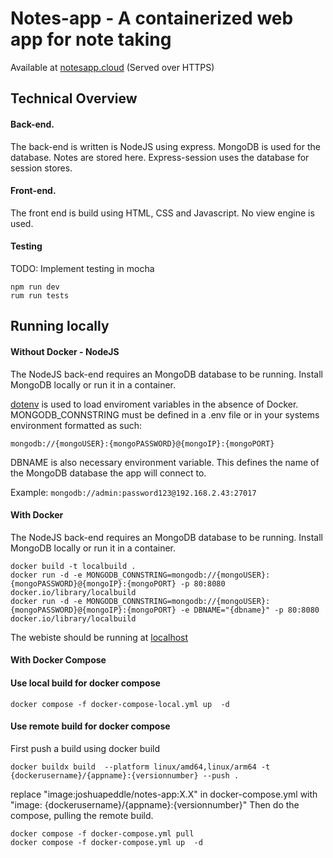 # Notes-app - A containerized web app for note taking

Available at [notesapp.cloud](notesapp.cloud) (Served over HTTPS)

<h2>Technical Overview</h2>

<h4>Back-end.</h4>
The back-end is written is NodeJS using express.
MongoDB is used for the database. Notes are stored here. Express-session uses the database for session stores.

<h4>Front-end.</h4>
The front end is build using HTML, CSS and Javascript. No view engine is used.

<h4>Testing</h4>
TODO: Implement testing in mocha

    npm run dev
    rum run tests


<h2>Running locally</h2>

<h4>Without Docker - NodeJS</h4>
The NodeJS back-end requires an MongoDB database to be running. Install MongoDB locally or run it in a container.

[dotenv](https://www.npmjs.com/package/dotenv/) is used to load enviroment variables in the absence of Docker.
MONGODB_CONNSTRING must be defined in a .env file or in your systems environment formatted as such:

```mongodb://{mongoUSER}:{mongoPASSWORD}@{mongoIP}:{mongoPORT}```

DBNAME is also necessary environment variable. This defines the name of the MongoDB database the app will connect to.

Example: ```mongodb://admin:password123@192.168.2.43:27017```
<h4>With Docker</h4>
The NodeJS back-end requires an MongoDB database to be running. Install MongoDB locally or run it in a container.

    docker build -t localbuild .
    docker run -d -e MONGODB_CONNSTRING=mongodb://{mongoUSER}:{mongoPASSWORD}@{mongoIP}:{mongoPORT} -p 80:8080  docker.io/library/localbuild 
    docker run -d -e MONGODB_CONNSTRING=mongodb://{mongoUSER}:{mongoPASSWORD}@{mongoIP}:{mongoPORT} -e DBNAME="{dbname}" -p 80:8080  docker.io/library/localbuild

The webiste should be running at [localhost](http://localhost/)

<h4>With Docker Compose</h4>

<h4>Use local build for docker compose</h4>

    docker compose -f docker-compose-local.yml up  -d 

<h4>Use remote build for docker compose</h4>

First push a build using docker build

    docker buildx build  --platform linux/amd64,linux/arm64 -t {dockerusername}/{appname}:{versionnumber} --push .

replace "image:joshuapeddle/notes-app:X.X" in docker-compose.yml with "image: {dockerusername}/{appname}:{versionnumber}" 
Then do the compose, pulling the remote build.

    docker compose -f docker-compose.yml pull 
    docker compose -f docker-compose.yml up  -d 
